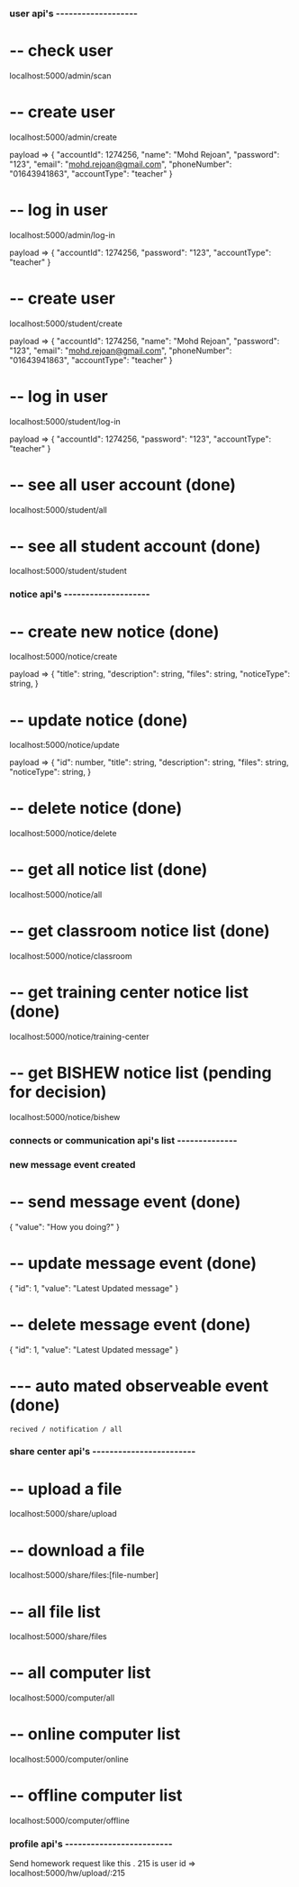 ###  user api's  -------------------

# -- check user
localhost:5000/admin/scan
# -- create user 
localhost:5000/admin/create

payload => {
    "accountId": 1274256,
    "name": "Mohd Rejoan",
    "password": "123",
    "email": "mohd.rejoan@gmail.com",
    "phoneNumber": "01643941863",
    "accountType": "teacher"
}

# -- log in user
localhost:5000/admin/log-in

payload => {
    "accountId": 1274256,
    "password": "123",
    "accountType": "teacher"
}
# -- create user 
localhost:5000/student/create

payload => {
    "accountId": 1274256,
    "name": "Mohd Rejoan",
    "password": "123",
    "email": "mohd.rejoan@gmail.com",
    "phoneNumber": "01643941863",
    "accountType": "teacher"
}


# -- log in user
localhost:5000/student/log-in

payload => {
    "accountId": 1274256,
    "password": "123",
    "accountType": "teacher"
}

# -- see all user account (done)
localhost:5000/student/all
# -- see all student account (done)
localhost:5000/student/student



###  notice api's  -------------------- 
# -- create new notice (done)
localhost:5000/notice/create

payload => {
    "title": string,
    "description": string,
    "files": string,
    "noticeType": string,
}

# -- update notice (done)
localhost:5000/notice/update

payload => {
    "id": number,
    "title": string,
    "description": string,
    "files": string,
    "noticeType": string,
}
# -- delete notice (done)
localhost:5000/notice/delete

# -- get all notice list (done)
localhost:5000/notice/all
# -- get classroom notice list (done)
localhost:5000/notice/classroom
# -- get training center notice list (done)
localhost:5000/notice/training-center
# -- get BISHEW notice list (pending for decision)
localhost:5000/notice/bishew


### connects or communication api's list --------------

### new message event created

# -- send message event (done)
{
    "value": "How you doing?"
}

# -- update message event (done)
{
    "id": 1,
    "value": "Latest Updated message"
}
# -- delete message event (done)
{
    "id": 1,
    "value": "Latest Updated message"
}


# --- auto mated observeable event (done)
    recived / notification / all 




### share center api's ------------------------

# -- upload a file
localhost:5000/share/upload

# -- download a file
localhost:5000/share/files:[file-number]

# -- all file list 
localhost:5000/share/files

# -- all computer list
localhost:5000/computer/all

# -- online computer list 
localhost:5000/computer/online

# -- offline computer list 
localhost:5000/computer/offline



### profile api's -------------------------

 



Send homework request like this . 215 is user id => 
localhost:5000/hw/upload/:215

